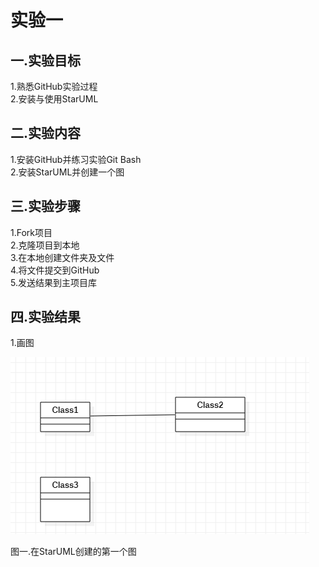 # 实验一

## 一.实验目标

1.熟悉GitHub实验过程  
2.安装与使用StarUML

## 二.实验内容

1.安装GitHub并练习实验Git Bash  
2.安装StarUML并创建一个图  

## 三.实验步骤

1.Fork项目  
2.克隆项目到本地  
3.在本地创建文件夹及文件  
4.将文件提交到GitHub  
5.发送结果到主项目库  
 
## 四.实验结果

1.画图  

![第一个UML图](./model1.jpg)  

图一.在StarUML创建的第一个图  
